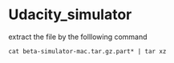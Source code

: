 # Udacity_simulator
extract the file by the folllowing command
```
cat beta-simulator-mac.tar.gz.part* | tar xz
```
